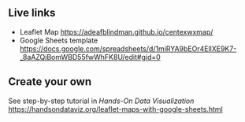 
## Live links 
- Leaflet Map https://adeafblindman.github.io/centexwxmap/
- Google Sheets template https://docs.google.com/spreadsheets/d/1miRYA9bEOr4EllXE9K7-_8aAZQjBomWBD55fwWhFK8U/edit#gid=0
## Create your own
See step-by-step tutorial in *Hands-On Data Visualization* https://handsondataviz.org/leaflet-maps-with-google-sheets.html

